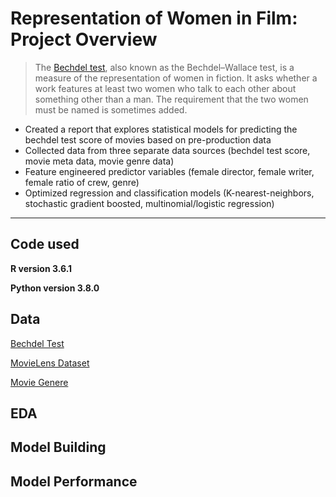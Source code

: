 # Representation of Women in Film: Project Overview

> The [Bechdel test](https://en.wikipedia.org/wiki/Bechdel_test), also known as the Bechdel–Wallace test, is a measure of the representation of women in fiction. It asks whether a work features at least two women who talk to each other about something other than a man. The requirement that the two women must be named is sometimes added.

- Created a report that explores statistical models for predicting the bechdel test score of movies based on pre-production data
- Collected data from three separate data sources (bechdel test score, movie meta data, movie genre data) 
- Feature engineered predictor variables (female director, female writer, female ratio of crew, genre)
- Optimized regression and classification models (K-nearest-neighbors, stochastic gradient boosted, multinomial/logistic regression)


***


## Code used

**R version 3.6.1**

**Python version 3.8.0**


## Data

[Bechdel Test](https://bechdeltest.com/api/v1/doc)

[MovieLens Dataset](https://www.kaggle.com/rounakbanik/the-movies-dataset)

[Movie Genere](https://developers.themoviedb.org/3/genres/get-movie-list)

## EDA


## Model Building


## Model Performance

